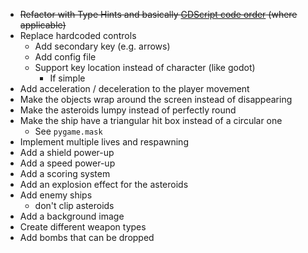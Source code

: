 - ~~Refactor with Type Hints and basically [GDScript code order](https://docs.godotengine.org/en/stable/tutorials/scripting/gdscript/gdscript_styleguide.html#code-order) (where applicable)~~
- Replace hardcoded controls
  - Add secondary key (e.g. arrows)
  - Add config file
  - Support key location instead of character (like godot)
    - If simple
- Add acceleration / deceleration to the player movement
- Make the objects wrap around the screen instead of disappearing
- Make the asteroids lumpy instead of perfectly round
- Make the ship have a triangular hit box instead of a circular one
  - See `pygame.mask`
- Implement multiple lives and respawning
- Add a shield power-up
- Add a speed power-up
- Add a scoring system
- Add an explosion effect for the asteroids
- Add enemy ships
  - don't clip asteroids
- Add a background image
- Create different weapon types
- Add bombs that can be dropped
